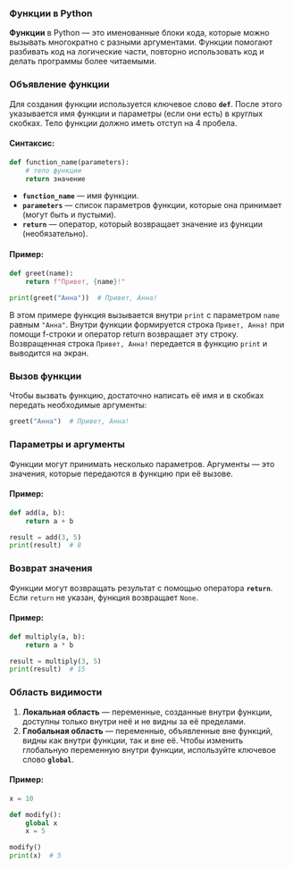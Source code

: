 ### Функции в Python

**Функции** в Python — это именованные блоки кода, которые можно вызывать многократно с разными аргументами. Функции помогают разбивать код на логические части, повторно использовать код и делать программы более читаемыми.

### Объявление функции

Для создания функции используется ключевое слово **`def`**. После этого указывается имя функции и параметры (если они есть) в круглых скобках. Тело функции должно иметь отступ на 4 пробела.

#### Синтаксис:
```python
def function_name(parameters):
    # тело функции
    return значение
```

- **`function_name`** — имя функции.
- **`parameters`** — список параметров функции, которые она принимает (могут быть и пустыми).
- **`return`** — оператор, который возвращает значение из функции (необязательно).

#### Пример:

```python
def greet(name):
    return f"Привет, {name}!"
    
print(greet("Анна"))  # Привет, Анна!
```
В этом примере функция вызывается внутри `print` с параметром `name` равным `"Анна"`. Внутри функции формируется строка `Привет, Анна!` при помощи f-строки и оператор return возвращает эту строку. Возвращенная строка `Привет, Анна!` передается в функцию `print` и выводится на экран.

### Вызов функции

Чтобы вызвать функцию, достаточно написать её имя и в скобках передать необходимые аргументы:

```python
greet("Анна")  # Привет, Анна!
```

### Параметры и аргументы

Функции могут принимать несколько параметров. Аргументы — это значения, которые передаются в функцию при её вызове.

#### Пример:
```python
def add(a, b):
    return a + b

result = add(3, 5)
print(result)  # 8
```

### Возврат значения

Функции могут возвращать результат с помощью оператора **`return`**. Если `return` не указан, функция возвращает `None`.

#### Пример:
```python
def multiply(a, b):
    return a * b

result = multiply(3, 5)
print(result)  # 15
```
### Область видимости

1. **Локальная область** — переменные, созданные внутри функции, доступны только внутри неё и не видны за её пределами.
2. **Глобальная область** — переменные, объявленные вне функций, видны как внутри функции, так и вне её. Чтобы изменить глобальную переменную внутри функции, используйте ключевое слово **`global`**.

#### Пример:
```python
x = 10

def modify():
    global x
    x = 5

modify()
print(x)  # 5
```

